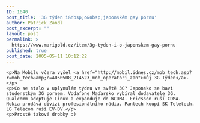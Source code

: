 ```yaml
---
ID: 1640
post_title: '3G týden i&nbsp;o&nbsp;japonském gay pornu'
author: Patrick Zandl
post_excerpt: ""
layout: post
permalink: >
  https://www.marigold.cz/item/3g-tyden-i-o-japonskem-gay-pornu
published: true
post_date: 2005-05-11 10:12:22
---
```

	<p>Na Mobilu včera vyšel <a href="http://mobil.idnes.cz/mob_tech.asp?r=mob_tech&amp;c=A050508_214523_mob_operatori_zan">můj 3G Týden</a>. </p>
	<p>Co se stalo v uplynulém týdnu ve světě 3G? Japonsko se baví studenstkým 3G pornem. Vodafone Maďarsko vybíral dodavatele 3G. Qualcomm adoptuje Linux a expanduje do WCDMA. Ericsson ruší CDMA. Nokia prodává divizi profesionálního rádia. Pantech koupí SK Teletech. LG Telecom ruší EV-DV.</p>
	<p>Prostě takové drobky :)
</p>